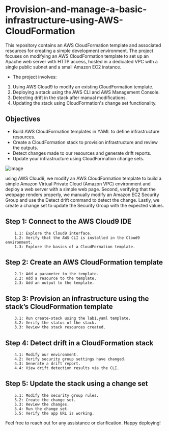# Provision-and-manage-a-basic-infrastructure-using-AWS-CloudFormation
This repository contains an AWS CloudFormation template and associated resources for creating a simple development environment. The project focuses on modifying an AWS CloudFormation template to set up an Apache web server with HTTP access, hosted in a dedicated VPC with a single public subnet and a small Amazon EC2 instance.
- The project involves:
1. Using AWS Cloud9 to modify an existing CloudFormation template.
2. Deploying a stack using the AWS CLI and AWS Management Console.
3. Detecting drift in the stack after manual modifications.
4. Updating the stack using CloudFormation's change set functionality.

## Objectives
 - Build AWS CloudFormation templates in YAML to define infrastructure resources.
 - Create a CloudFormation stack to provision infrastructure and review the outputs.
 - Detect changes made to our resources and generate drift reports.
 - Update your infrastructure using CloudFormation change sets.

![image](https://github.com/user-attachments/assets/4f4d9714-b309-4d69-91f3-e4d3576aa900)

using AWS Cloud9, we modify an AWS CloudFormation template to build a simple Amazon Virtual Private Cloud (Amazon VPC) environment and deploy a web server with a simple web page. Second, verifying that the webpage renders properly, we manually modify an Amazon EC2 Security Group and use the Detect drift command to detect the change. Lastly, we create a change set to update the Security Group with the expected values.

## Step 1: Connect to the AWS Cloud9 IDE
        1.1: Explore the Cloud9 interface.
        1.2: Verify that the AWS CLI is installed in the Cloud9 environment.
        1.3: Explore the basics of a CloudFormation template.

## Step 2: Create an AWS CloudFormation template
        2.1: Add a parameter to the template.
        2.2: Add a resource to the template.
        2.3: Add an output to the template.

## Step 3: Provision an infrastructure using the stack’s CloudFormation template
        3.1: Run create-stack using the lab1.yaml template.
        3.2: Verify the status of the stack.
        3.3: Review the stack resources created.

## Step 4: Detect drift in a CloudFormation stack
        4.1: Modify our environment.
        4.2: Verify security group settings have changed.
        4.3: Generate a drift report.
        4.4: View drift detection results via the CLI.

## Step 5: Update the stack using a change set
        5.1: Modify the security group rules.
        5.2: Create the change set.
        5.3: Review the changes.
        5.4: Run the change set.
        5.5: Verify the app URL is working.


Feel free to reach out for any assistance or clarification. Happy deploying!
   
